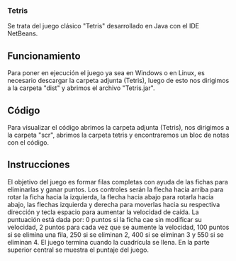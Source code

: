 ### Tetris
Se trata del juego clásico "Tetris" desarrollado en Java con el IDE NetBeans.

## Funcionamiento
Para poner en ejecución el juego ya sea en Windows o en Linux, es necesario descargar la carpeta adjunta (Tetris), luego de esto nos dirigimos a la carpeta "dist" y abrimos el archivo "Tetris.jar".

## Código
Para visualizar el código abrimos la carpeta adjunta (Tetris), nos dirigimos a la carpeta "scr", abrimos la carpeta tetris y encontraremos un bloc de notas con el código.

## Instrucciones
El objetivo del juego es formar filas completas con ayuda de las fichas para eliminarlas y ganar puntos. Los controles serán la flecha hacia arriba para rotar la ficha hacia la izquierda, la flecha hacia abajo para rotarla hacia abajo, las flechas izquierda y derecha para moverlas hacia su respectiva dirección y tecla espacio para aumentar la velocidad de caída. La puntuación está dada por: 0 puntos si la ficha cae sin modificar su velocidad, 2 puntos para cada vez que se aumente la velocidad, 100 puntos si se elimina una fila, 250 si se eliminan 2, 400 si se eliminan 3 y 550 si se eliminan 4. El juego termina cuando la cuadrícula se llena. En la parte superior central se muestra el puntaje del juego.
